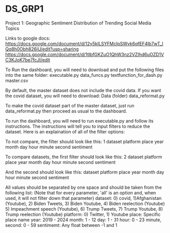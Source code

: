 # DS_GRP1
Project 1: Geographic Sentiment Distribution of Trending Social Media Topics 

Links to google docs:  
https://docs.google.com/document/d/12y5kILSYFMcIpSWvk6qfEF4lb7wT_IQq8h0Obh826iU/edit?usp=sharing
https://docs.google.com/document/d/1tIbfGKZuO1QhW3nz2VZIhd6uOZD1VC3KJoK7be7fcJI/edit

To Run the dashboard, you will need to download and put the following files into the same folder:
executable.py
data_funcs.py
textfunction_for_dash.py
master.csv

By default, the master dataset does not include the covid data. If you want the covid dataset, you will need to download:
Data (folder)
data_reformat.py

To make the covid dataset part of the master dataset, just run data_reformat.py then proceed as usual to the dashboard.



To run the dashboard, you will need to run executable.py and follow its instructions.
The instructions will tell you to input filters to reduce the dataset. Here is an explaination of all of the filter options:

To not compare, the filter should look like this:
1 dataset platform place year month day hour minute second sentiment

To compare datasets, the first filter should look like this:
2 dataset platform place year month day hour minute second sentiment

And the second should look like this:
dataset platform place year month day hour minute second sentiment


All values should be separated by one space and should be taken from the following list:
(Note that for every parameter, 'all' is an option and, when used, it will not filter down that parameter)
dataset: 0) covid, 1)Afghanistan (Youtube), 2) Biden Tweets, 3) Biden Youtube, 4) Biden reelection (Youtube)
        5) Impeachment speech (Youtube), 6) Trump Tweets, 7) Trump Youtube, 8) Trump reelection (Youtube)
platform: 0) Twitter, 1) Youtube
place: Specific place name
year: 2019 - 2024
month: 1 - 12
day: 1 - 31
hour: 0 - 23
minute, second: 0 - 59
sentimemt: Any float between -1 and 1
